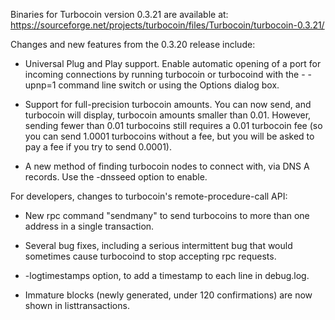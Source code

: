 Binaries for Turbocoin version 0.3.21 are available at:
  https://sourceforge.net/projects/turbocoin/files/Turbocoin/turbocoin-0.3.21/

Changes and new features from the 0.3.20 release include:

* Universal Plug and Play support.  Enable automatic opening of a port for incoming connections by running turbocoin or turbocoind with the - -upnp=1 command line switch or using the Options dialog box.

* Support for full-precision turbocoin amounts.  You can now send, and turbocoin will display, turbocoin amounts smaller than 0.01.  However, sending fewer than 0.01 turbocoins still requires a 0.01 turbocoin fee (so you can send 1.0001 turbocoins without a fee, but you will be asked to pay a fee if you try to send 0.0001).

* A new method of finding turbocoin nodes to connect with, via DNS A records. Use the -dnsseed option to enable.

For developers, changes to turbocoin's remote-procedure-call API:

* New rpc command "sendmany" to send turbocoins to more than one address in a single transaction.

* Several bug fixes, including a serious intermittent bug that would sometimes cause turbocoind to stop accepting rpc requests.

* -logtimestamps option, to add a timestamp to each line in debug.log.

* Immature blocks (newly generated, under 120 confirmations) are now shown in listtransactions.
